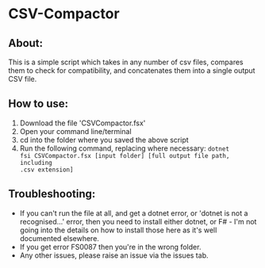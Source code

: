 # CSV-Compactor
## About:
This is a simple script which takes in any number of csv files, compares them to check for compatibility, and concatenates them into a single output CSV file.
## How to use:
1) Download the file 'CSVCompactor.fsx'
2) Open your command line/terminal
3) cd into the folder where you saved the above script
4) Run the following command, replacing where necessary:
<code>dotnet fsi CSVCompactor.fsx [input folder] [full output file path, including .csv extension]</code>
## Troubleshooting:
- If you can't run the file at all, and get a dotnet error, or 'dotnet is not a recognised...' error, then you need to install either dotnet, or F# - I'm not going into the details on how to install those here as it's well documented elsewhere.
- If you get error FS0087 then you're in the wrong folder.
- Any other issues, please raise an issue via the issues tab.
